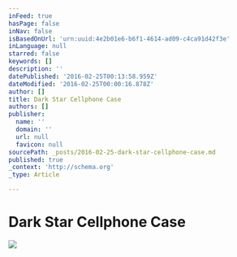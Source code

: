```yaml
---
inFeed: true
hasPage: false
inNav: false
isBasedOnUrl: 'urn:uuid:4e2b01e6-b6f1-4614-ad09-c4ca91d42f3e'
inLanguage: null
starred: false
keywords: []
description: ''
datePublished: '2016-02-25T00:13:58.959Z'
dateModified: '2016-02-25T00:00:16.878Z'
author: []
title: Dark Star Cellphone Case
authors: []
publisher:
  name: ''
  domain: ''
  url: null
  favicon: null
sourcePath: _posts/2016-02-25-dark-star-cellphone-case.md
published: true
_context: 'http://schema.org'
_type: Article

---
```

# Dark Star Cellphone Case
![](https://s3-us-west-2.amazonaws.com/the-grid-img/p/66ce710605ca97b7e861a6fae170150737ee1d1a.jpg)